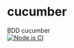 # cucumber
BDD cucumber
<br>[![Node.js CI](https://github.com/adminvns/cucumber/actions/workflows/node.js.yml/badge.svg)](https://github.com/adminvns/cucumber/actions/workflows/node.js.yml)